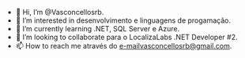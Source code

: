 - 👋 Hi, I’m @Vasconcellosrb.
- 👀 I’m interested in  desenvolvimento e linguagens de progamação.
- 🌱 I’m currently learning  .NET, SQL Server e Azure.
- 💞️ I’m looking to collaborate para o LocalizaLabs .NET Developer #2.
- 📫 How to reach  me  através do e-mailvasconcellosrb@gmail.com.

<!---
Vasconcellosrb/Vasconcellosrb is a ✨ special ✨ repository because its `README.md` (this file) appears on your GitHub profile.
You can click the Preview link to take a look at your changes.
--->
